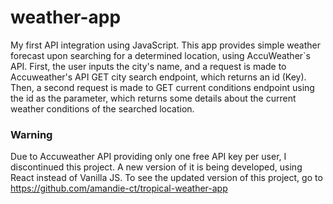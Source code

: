 # weather-app
My first API integration using JavaScript. This app provides simple weather forecast upon searching for a determined location, using AccuWeather`s API.
First, the user inputs the city's name, and a request is made to Accuweather's API GET city search endpoint, which returns an id (Key). Then, a second request is made to GET current conditions endpoint using the id as the parameter, which returns some details about the current weather conditions of the searched location. 

### Warning

Due to Accuweather API providing only one free API key per user, I discontinued this project. A new version of it is being developed, using React instead of Vanilla JS. To see the updated version of this project, go to https://github.com/amandie-ct/tropical-weather-app

